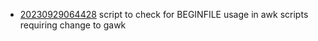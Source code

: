 - [20230929064428](/zet/20230929064428/README.md) script to check for BEGINFILE usage in awk scripts requiring change to gawk
